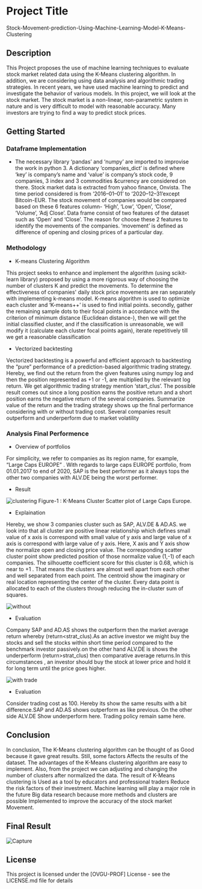 
# Project Title

Stock-Movement-prediction-Using-Machine-Learning-Model-K-Means-Clustering

## Description
This Project proposes the use of machine learning techniques to evaluate stock market related data using the K-Means clustering algorithm. In addition, we are considering using data analysis and algorithmic trading strategies. In recent years, we have used machine learning to predict and investigate the behavior of various models. In this project, we will look at the stock market. The stock market is a non-linear, non-parametric system in nature and is very difficult to model with reasonable accuracy. Many investors are trying to find a way to predict stock prices.


## Getting Started

### Dataframe Implementation

* The necessary library ‘pandas’ and ‘numpy’ are imported to improvise the work in python 3. A dictionary ‘companies_dict’ is defined where ‘key’ is company’s name and ‘value’ is company’s stock code, 9 companies, 3 index and 3 commodities &currency are considered on there. Stock market data is extracted from yahoo finance, Onvista. The time period considered is from ‘2016–01–01’ to ‘2020–12–31’except Bitcoin-EUR. The stock movement of companies would be compared based on these 6 features column- ‘High’, ‘Low’, ‘Open’, ‘Close’, ‘Volume’, ‘Adj Close’. Data frame consist of two features of the dataset such as ‘Open’ and ‘Close’. The reason for choose these 2 features to identify the movements of the companies. ‘movement’ is defined as difference of opening and closing prices of a particular day.


### Methodology

* K-means Clustering Algorithm

This project seeks to enhance and implement the algorithm (using scikit-learn library) proposed by using a more rigorous way of choosing the number of clusters K and predict the movements. To determine the effectiveness of companies' daily stock price movements are ran separately with implementing k-means model. K-means algorithm is used to optimize each cluster and ‘K-means++’ is used to find initial points. secondly, gather the remaining sample dots to their focal points in accordance with the criterion of minimum distance (Euclidean distance-), then we will get the initial classified cluster, and if the classification is unreasonable, we will modify it (calculate each cluster focal points again), iterate repetitively till we get a reasonable classification

*  Vectorized backtesting

Vectorized backtesting is a powerful and efficient approach to backtesting the “pure” performance of a prediction-based algorithmic trading strategy. Hereby, we find out the return from the given features using numpy log and then the position represented as +1 or -1, are multiplied by the relevant log return.
We get algorithmic trading strategy mention ‘start_clus’. The possible result comes out since a long position earns the positive return and a short position earns the negative return of the several companies.
Summarize value of the return and the trading strategy shows up the final performance considering with or without trading cost. Several companies result outperform and underperform due to market volatility

### Analysis Final Performence

* Overview of portfolios

For simplicity, we refer to companies as its region name, for example, “Large Caps EUROPE” . With regards to large caps EUROPE portfolio, from 01.01.2017 to end of 2020, SAP is the best performer as it always tops the other two companies with ALV.DE being the worst performer.

* Result


![clustering](https://user-images.githubusercontent.com/81937480/172462288-5685a518-de1a-446c-ba68-1ca6e4b7dba4.png)
                                         Figure-1 : K-Means Cluster Scatter plot of Large Caps Europe.

* Explaination


Hereby, we show 3 companies cluster such as SAP, ALV.DE & AD.AS. we look into that all cluster are positive linear relationship which defines small value of x axis is correspond with small value of y axis and large value of x axis is correspond with large value of y axis. Here, X axis and Y axis show the normalize open and closing price value. The corresponding scatter cluster point show predicted position of those normalize value (1,-1) of each companies. The silhouette coefficient score for this cluster is 0.68, which is near to +1 . That means the clusters are almost well apart from each other and well separated from each point. The centroid show the imaginary or real location representing the center of the cluster. Every data point is allocated to each of the clusters through reducing the in-cluster sum of squares.



![without](https://user-images.githubusercontent.com/81937480/172464072-cceb66a1-c5af-43c2-a13d-130551af44fc.png)

* Evaluation


Company SAP and AD.AS shows the outperform then the market average return whereby (return<strat_clus).As an active investor we might buy the stocks and sell the stocks within short time period compared to the benchmark investor passively.on the other hand ALV.DE is shows the underperform (return>strat_clus) then comparative average returns.In this circumstances , an investor should buy the stock at lower price and hold it for long term until the price goes higher.


![with trade](https://user-images.githubusercontent.com/81937480/172503810-1aea9c52-fc2c-418a-9bfa-05188e01bde1.png)


* Evaluation


Consider trading cost as 100. Hereby its show the same results with a bit difference.SAP and AD.AS shows outperform as like previous. On the other side ALV.DE Show underperform here. Trading policy remain same here.


## Conclusion

In conclusion, The K-Means clustering algorithm can be thought of as Good because it gave great results. Still, some factors Affects the results of the dataset. The advantages of the K-Means clustering algorithm are easy to implement. Also, from the project we can adjusting and changing the number of clusters after normalized the data. The result of K-Means clustering is Used as a tool by educators and professional traders Reduce the risk factors of their investment. Machine learning will play a major role in the future Big data research because more methods and clusters are possible Implemented to improve the accuracy of the stock market Movement.

## Final Result

![Capture](https://user-images.githubusercontent.com/81937480/172504020-96eba4f9-c0ec-4b05-b14f-5ee472cfab8a.JPG)



## License

This project is licensed under the [OVGU-PROF] License - see the LICENSE.md file for details
